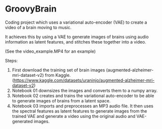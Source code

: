 # GroovyBrain
Coding project which uses a variational auto-encoder (VAE) to create a video of a brain moving to music.

It achieves this by using a VAE to generate images of brains using audio information as latent features, and stitches these together into a video.

(See the video_example.MP4 for an example)

Steps: 
1) First download the training set of brain images (augmented-alzheimer-mri-dataset-v2) from Kaggle. (https://www.kaggle.com/datasets/uraninjo/augmented-alzheimer-mri-dataset-v2)
2) Notebook 01 downsizes the images and converts them to a numpy array.
3) Notebook 02 creates and trains the variational auto-encoder to be able to generate images of brains from a latent space.
4) Notebook 03 imports and preprocesses an MP3 audio file. It then uses the spectral features as latent features to generate images from the trained VAE and generate a video using the original audio and VAE-generated images.
